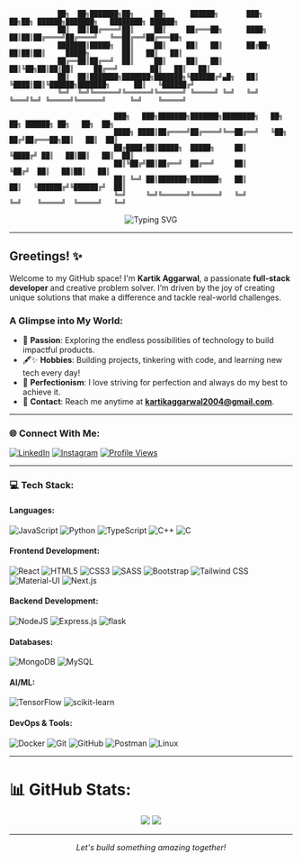 ```
            ██╗  ██╗███████╗██╗     ██╗      ██████╗       ███╗   ██╗██╗ ██████╗███████╗   ████████╗ ██████╗
            ██║  ██║██╔════╝██║     ██║     ██╔═══██╗      ████╗  ██║██║██╔════╝██╔════╝   ╚══██╔══╝██╔═══██╗
            ███████║█████╗  ██║     ██║     ██║   ██║      ██╔██╗ ██║██║██║     █████╗        ██║   ██║   ██║
            ██╔══██║██╔══╝  ██║     ██║     ██║   ██║      ██║╚██╗██║██║██║     ██╔══╝        ██║   ██║   ██║
            ██║  ██║███████╗███████╗███████╗╚██████╔╝▄█╗   ██║ ╚████║██║╚██████╗███████╗      ██║   ╚██████╔╝
            ╚═╝  ╚═╝╚══════╝╚══════╝╚══════╝ ╚═════╝ ╚═╝   ╚═╝  ╚═══╝╚═╝ ╚═════╝╚══════╝      ╚═╝    ╚═════╝  
          
                          ███╗   ███╗███████╗███████╗████████╗   ██╗   ██╗ ██████╗ ██╗   ██╗  ██╗
                          ████╗ ████║██╔════╝██╔════╝╚══██╔══╝   ╚██╗ ██╔╝██╔═══██╗██║   ██║  ██║
                          ██╔████╔██║█████╗  █████╗     ██║       ╚████╔╝ ██║   ██║██║   ██║  ██║
                          ██║╚██╔╝██║██╔══╝  ██╔══╝     ██║        ╚██╔╝  ██║   ██║██║   ██║  
                          ██║ ╚═╝ ██║███████╗███████╗   ██║         ██║   ╚██████╔╝╚██████╔╝  ██║
                          ╚═╝     ╚═╝╚══════╝╚══════╝   ╚═╝         ╚═╝    ╚═════╝  ╚═════╝   ╚═╝
```
<div align="center">
  <img src="https://readme-typing-svg.herokuapp.com?font=Sedan+SC&size=40&weight=600&duration=5000&pause=700&color=F5F5F5&background=15151500&center=true&vCenter=true&random=false&width=800&lines=Hi%2C+I+Am+Kartik+Aggarwal%F0%9F%91%8B;Technology+And+Coding+Enthusiast!" alt="Typing SVG"/>
</div>

---

## Greetings! ✨

Welcome to my GitHub space! I'm **Kartik Aggarwal**, a passionate **full-stack developer** and creative problem solver. I’m driven by the joy of creating unique solutions that make a difference and tackle real-world challenges.

### A Glimpse into My World:

- 🔄 **Passion**: Exploring the endless possibilities of technology to build impactful products.
- 🖋✨ **Hobbies**: Building projects, tinkering with code, and learning new tech every day!
- 💎 **Perfectionism**: I love striving for perfection and always do my best to achieve it.
- 📧 **Contact**: Reach me anytime at **kartikaggarwal2004@gmail.com**.


---

<div>

### 🌐 Connect With Me:

[![LinkedIn](https://img.shields.io/badge/LinkedIn-%230077B5.svg?logo=linkedin&logoColor=white)](https://linkedin.com/in/kartik-aggarwal-951a6a194)
[![Instagram](https://img.shields.io/badge/Instagram-%23E4405F.svg?logo=Instagram&logoColor=white)](https://instagram.com/hii__kartik)
[![Profile Views](https://komarev.com/ghpvc/?username=Xaverick&label=Profile%20views&color=0e75b6&style=flat)](https://github.com/Xaverick)
</div>

---

### 💻 Tech Stack:

#### **Languages**:
![JavaScript](https://img.shields.io/badge/javascript-%23323330.svg?style=for-the-badge&logo=javascript&logoColor=%23F7DF1E)
![Python](https://img.shields.io/badge/python-%233776AB?style=for-the-badge&logo=python&logoColor=ffdd54) 
![TypeScript](https://img.shields.io/badge/typescript-%23007ACC.svg?style=for-the-badge&logo=typescript&logoColor=white)
![C++](https://img.shields.io/badge/c++-%2300599C.svg?style=for-the-badge&logo=c%2B%2B&logoColor=white) 
![C](https://img.shields.io/badge/c-%2300599C.svg?style=for-the-badge&logo=c&logoColor=white) 


#### **Frontend Development**:
![React](https://img.shields.io/badge/react-%2320232a.svg?style=for-the-badge&logo=react&logoColor=%2361DAFB) 
![HTML5](https://img.shields.io/badge/html5-%23E34F26.svg?style=for-the-badge&logo=html5&logoColor=white) 
![CSS3](https://img.shields.io/badge/css3-%231572B6.svg?style=for-the-badge&logo=css3&logoColor=white) 
![SASS](https://img.shields.io/badge/SASS-%23CC6699.svg?style=for-the-badge&logo=SASS&logoColor=white) 
![Bootstrap](https://img.shields.io/badge/bootstrap-%23563D7C.svg?style=for-the-badge&logo=bootstrap&logoColor=white)
![Tailwind CSS](https://img.shields.io/badge/tailwindcss-%2338B2AC.svg?style=for-the-badge&logo=tailwind-css&logoColor=white)
![Material-UI](https://img.shields.io/badge/Material--UI-%230081CB.svg?style=for-the-badge&logo=material-ui&logoColor=white)
![Next.js](https://img.shields.io/badge/next.js-%23000000.svg?style=for-the-badge&logo=next.js&logoColor=white)


#### **Backend Development**:
![NodeJS](https://img.shields.io/badge/node.js-%23339933.svg?style=for-the-badge&logo=node.js&logoColor=white) 
![Express.js](https://img.shields.io/badge/express.js-%23000000.svg?style=for-the-badge&logo=express&logoColor=white) 
![flask](https://img.shields.io/badge/flask-%23000.svg?style=for-the-badge&logo=flask&logoColor=white)


#### **Databases**:
![MongoDB](https://img.shields.io/badge/MongoDB-%2347A248.svg?style=for-the-badge&logo=mongodb&logoColor=white)
![MySQL](https://img.shields.io/badge/mysql-%2300f.svg?style=for-the-badge&logo=mysql&logoColor=white)


#### **AI/ML**:
![TensorFlow](https://img.shields.io/badge/TensorFlow-%23FF6F00.svg?style=for-the-badge&logo=TensorFlow&logoColor=white)
![scikit-learn](https://img.shields.io/badge/scikit_learn-%23F7931E.svg?style=for-the-badge&logo=scikit-learn&logoColor=white)


#### **DevOps & Tools**:
![Docker](https://img.shields.io/badge/Docker-%232496ED.svg?style=for-the-badge&logo=docker&logoColor=white) 
![Git](https://img.shields.io/badge/Git-%23F05032.svg?style=for-the-badge&logo=Git&logoColor=white) 
![GitHub](https://img.shields.io/badge/Github-%23181717.svg?style=for-the-badge&logo=Github&logoColor=white)
![Postman](https://img.shields.io/badge/Postman-%23FF6C37.svg?style=for-the-badge&logo=postman&logoColor=white) 
![Linux](https://img.shields.io/badge/Linux-%23FCC624.svg?style=for-the-badge&logo=linux&logoColor=black)

---

# 📊 GitHub Stats:

<div align="center" dir="auto" <img style="max-width: 100%;" src="https://github-readme-stats.vercel.app/api?username=Xaverick&show_icons=true&theme=radical" />
 <img style="max-width: 48%;" src="https://github-readme-stats.vercel.app/api?username=Xaverick&theme=dark&hide_border=false&include_all_commits=true&count_private=false" />
<img style="max-width: 48%;" src="https://github-readme-streak-stats.herokuapp.com/?user=Xaverick&theme=dark&hide_border=false" />
 
</div>

 
</div>

---

<p align="center">
  <i>Let's build something amazing together!</i>
</p>


